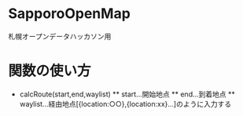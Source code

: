 # SapporoOpenMap
札幌オープンデータハッカソン用
# 関数の使い方
* calcRoute(start,end,waylist)
** start...開始地点
** end...到着地点
** waylist...経由地点[{location:○○},{location:xx}...]のように入力する
